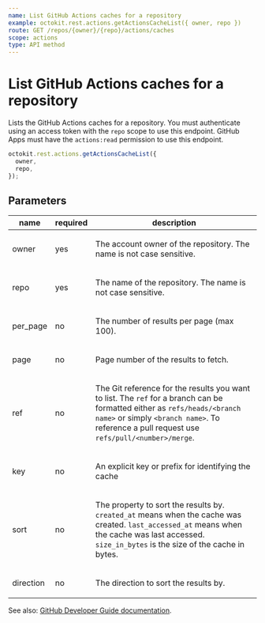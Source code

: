 ```yaml
---
name: List GitHub Actions caches for a repository
example: octokit.rest.actions.getActionsCacheList({ owner, repo })
route: GET /repos/{owner}/{repo}/actions/caches
scope: actions
type: API method
---
```


# List GitHub Actions caches for a repository

Lists the GitHub Actions caches for a repository.
You must authenticate using an access token with the `repo` scope to use this endpoint.
GitHub Apps must have the `actions:read` permission to use this endpoint.

```js
octokit.rest.actions.getActionsCacheList({
  owner,
  repo,
});
```

## Parameters

<table>
  <thead>
    <tr>
      <th>name</th>
      <th>required</th>
      <th>description</th>
    </tr>
  </thead>
  <tbody>
    <tr><td>owner</td><td>yes</td><td>

The account owner of the repository. The name is not case sensitive.

</td></tr>
<tr><td>repo</td><td>yes</td><td>

The name of the repository. The name is not case sensitive.

</td></tr>
<tr><td>per_page</td><td>no</td><td>

The number of results per page (max 100).

</td></tr>
<tr><td>page</td><td>no</td><td>

Page number of the results to fetch.

</td></tr>
<tr><td>ref</td><td>no</td><td>

The Git reference for the results you want to list. The `ref` for a branch can be formatted either as `refs/heads/<branch name>` or simply `<branch name>`. To reference a pull request use `refs/pull/<number>/merge`.

</td></tr>
<tr><td>key</td><td>no</td><td>

An explicit key or prefix for identifying the cache

</td></tr>
<tr><td>sort</td><td>no</td><td>

The property to sort the results by. `created_at` means when the cache was created. `last_accessed_at` means when the cache was last accessed. `size_in_bytes` is the size of the cache in bytes.

</td></tr>
<tr><td>direction</td><td>no</td><td>

The direction to sort the results by.

</td></tr>
  </tbody>
</table>

See also: [GitHub Developer Guide documentation](https://docs.github.com/enterprise-cloud@latest//rest/actions/cache#list-github-actions-caches-for-a-repository).
